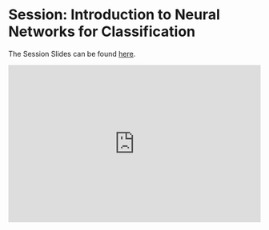 <h1>Session: Introduction to Neural Networks for Classification</h1>

The Session Slides can be found [here](https://docs.google.com/presentation/d/1D7vxZXJ0xBiYTTd8z4IvEbO9us5lxzMm/edit?usp=sharing&ouid=103295128566172156165&rtpof=true&sd=true).

<iframe width="100%" height="315" src="https://www.youtube.com/embed/LBE7BGdoEfU" title="YouTube video player" frameborder="0" allow="accelerometer; autoplay; clipboard-write; encrypted-media; gyroscope; picture-in-picture" allowfullscreen></iframe>
